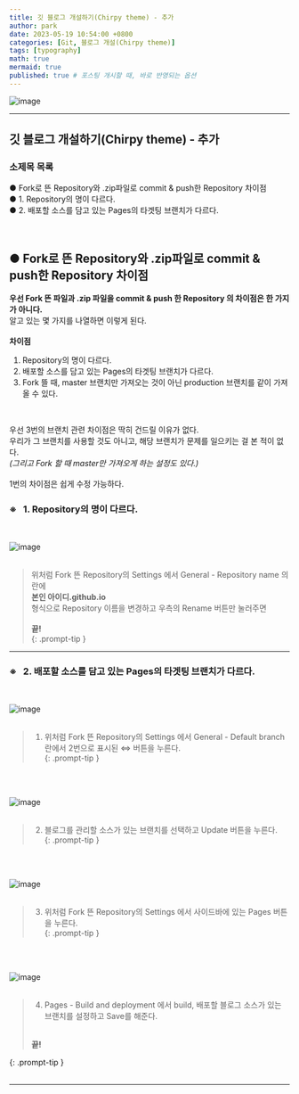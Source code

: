 ```yaml
---
title: 깃 블로그 개설하기(Chirpy theme) - 추가
author: park
date: 2023-05-19 10:54:00 +0800
categories: [Git, 블로그 개설(Chirpy theme)]
tags: [typography]
math: true
mermaid: true
published: true # 포스팅 개시할 때, 바로 반영되는 옵션
---
```


<!-- Git icon -->
![image](https://github.com/cotes2020/jekyll-theme-chirpy/assets/77370682/4ccf94a7-b9e6-4e7f-93aa-2bc30511faa9)

---

## 깃 블로그 개설하기(Chirpy theme) - 추가

### 소제목 목록
● Fork로 뜬 Repository와 .zip파일로 commit & push한 Repository 차이점<br/>
● 1. Repository의 명이 다르다.<br/>
● 2. 배포할 소스를 담고 있는 Pages의 타겟팅 브랜치가 다르다.<br/>

<br/>

## ● Fork로 뜬 Repository와 .zip파일로 commit & push한 Repository 차이점

<b>우선 Fork 뜬 파일과 .zip 파일을 commit & push 한 Repository 의 차이점은 한 가지가 아니다.</b><br/>
알고 있는 몇 가지를 나열하면 이렇게 된다.<br/>
<br/>
<b>차이점</b><br/>

1. Repository의 명이 다르다.<br/>
2. 배포할 소스를 담고 있는 Pages의 타겟팅 브랜치가 다르다.<br/>
3. Fork 뜰 때, master 브랜치만 가져오는 것이 아닌 production  브랜치를 같이 가져올 수 있다.<br/>
<br/>

우선 3번의 브랜치 관련 차이점은 딱히 건드릴 이유가 없다.<br/>
우리가 그 브랜치를 사용할 것도 아니고, 해당 브랜치가 문제를 일으키는 걸 본 적이 없다.<br/>
<i>(그리고 Fork 할 때 master만 가져오게 하는 설정도 있다.)</i><br/>
<br/>
1번의 차이점은 쉽게 수정 가능하다.<br/>

### ※ &nbsp;&nbsp;1. Repository의 명이 다르다.
<br/>

<!-- repository rename -->
![image](https://github.com/cotes2020/jekyll-theme-chirpy/assets/77370682/a61a8b5f-ce51-40a6-96ea-3573fc1bb87a)
<br/>
<br/>

> 위처럼 Fork 뜬 Repository의 Settings 에서 General - Repository name 의 란에 <br/>
> <b>본인 아이디.github.io</b><br/>
> 형식으로 Repository 이름을 변경하고 우측의 Rename 버튼만 눌러주면<br/>
> <br/>
> <b>끝!</b><br/>
{: .prompt-tip }

---

### ※ &nbsp;&nbsp;2. 배포할 소스를 담고 있는 Pages의 타겟팅 브랜치가 다르다.
<br/>

<!-- turn on Settings -->
![image](https://github.com/cotes2020/jekyll-theme-chirpy/assets/77370682/499bd6ad-8064-4bb6-9666-ec66e4a3f11d)
<br/>
<br/>

> 1. 위처럼 Fork 뜬 Repository의 Settings 에서 General - Default branch 란에서 2번으로 표시된 ⇔ 버튼을 누른다. <br/>
{: .prompt-tip }
<br/>
<br/>

<!-- change default branch -->
![image](https://github.com/cotes2020/jekyll-theme-chirpy/assets/77370682/c8b417e1-6c54-4255-bd17-7be567fa582a)
<br/>
<br/>

> 2. 블로그를 관리할 소스가 있는 브랜치를 선택하고 Update 버튼을 누른다. <br/>
{: .prompt-tip }
<br/>
<br/>

<!-- to Pages Settings -->
![image](https://github.com/cotes2020/jekyll-theme-chirpy/assets/77370682/407b7461-f25f-469c-a029-4095af4e6855)
<br/>
<br/>

> 3. 위처럼 Fork 뜬 Repository의 Settings 에서 사이드바에 있는 Pages 버튼을 누른다.<br/>
{: .prompt-tip }
<br/>
<br/>

<!-- to Pages Settings -->
![image](https://github.com/cotes2020/jekyll-theme-chirpy/assets/77370682/35aa2800-5cf1-40dc-a516-d8f0f3e704a5)
<br/>
<br/>

> 4. Pages - Build and deployment 에서 build, 배포할 블로그 소스가 있는 브랜치를 설정하고 Save를 해준다.<br/>
><br/>
> <b>끝!</b><br/>
{: .prompt-tip }
<br/>
<br/>

<!-- to Pages Settings -->


---